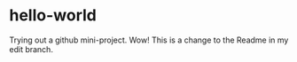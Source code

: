 # hello-world
Trying out a github mini-project.
Wow! This is a change to the Readme in my edit branch.
